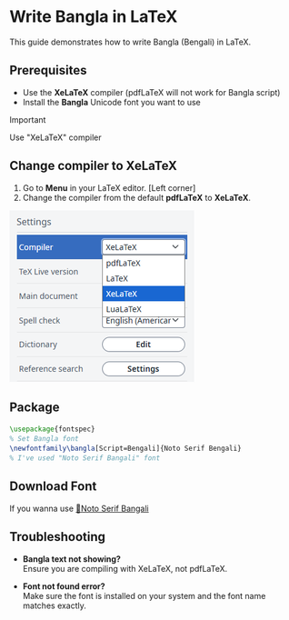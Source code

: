 # Write Bangla in LaTeX

This guide demonstrates how to write Bangla (Bengali) in LaTeX.

## Prerequisites

- Use the **XeLaTeX** compiler (pdfLaTeX will not work for Bangla script)
- Install the **Bangla** Unicode font you want to use

> [!IMPORTANT]
> Use "XeLaTeX" compiler

## Change compiler to XeLaTeX

1. Go to **Menu** in your LaTeX editor. [Left corner]
2. Change the compiler from the default **pdfLaTeX** to **XeLaTeX**.

![Change compiler](images/settings.png)

## Package

```latex
\usepackage{fontspec}
% Set Bangla font
\newfontfamily\bangla[Script=Bengali]{Noto Serif Bengali}
% I've used "Noto Serif Bangali" font
```

## Download Font

If you wanna use [🔗Noto Serif Bangali](https://fonts.google.com/noto/specimen/Noto+Serif+Bengali?query=bangla)


## Troubleshooting

- **Bangla text not showing?**  
  Ensure you are compiling with XeLaTeX, not pdfLaTeX.

- **Font not found error?**  
  Make sure the font is installed on your system and the font name matches exactly.
